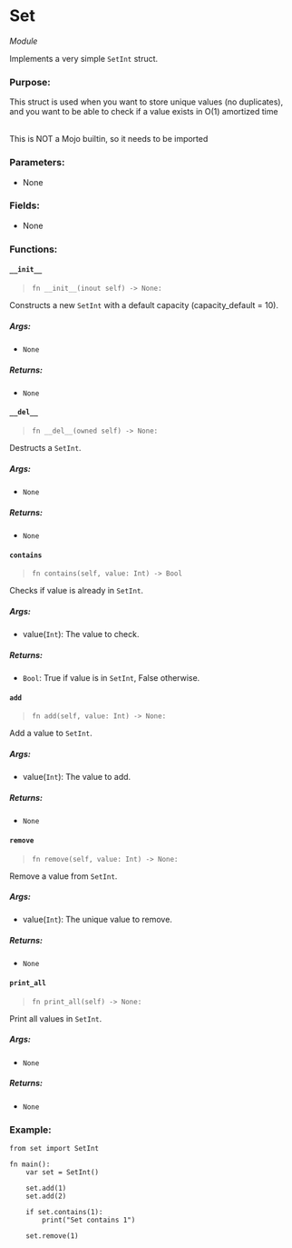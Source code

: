# Set

_Module_

Implements a very simple `SetInt` struct.

### Purpose:

This struct is used when you want to store unique values (no duplicates), and you want to be able to check if a value exists in O(1) amortized time

<br>
This is NOT a Mojo builtin, so it needs to be imported
<br>

### **Parameters:**

-   None

### **Fields:**

-   None

### **Functions:**

#### `__init__`

> `fn __init__(inout self) -> None:`

Constructs a new `SetInt` with a default capacity (capacity_default = 10).

##### **Args:**

-   `None`

##### **Returns:**

-   `None`

#### `__del__`

> `fn __del__(owned self) -> None:`

Destructs a `SetInt`.

##### **Args:**

-   `None`

##### **Returns:**

-   `None`

#### `contains`

> `fn contains(self, value: Int) -> Bool`

Checks if value is already in `SetInt`.

##### **Args:**

-   value(`Int`): The value to check.

##### **Returns:**

-   `Bool`: True if value is in `SetInt`, False otherwise.

#### `add`

> `fn add(self, value: Int) -> None:`

Add a value to `SetInt`.

##### **Args:**

-   value(`Int`): The value to add.

##### **Returns:**

-   `None`

#### `remove`

> `fn remove(self, value: Int) -> None:`

Remove a value from `SetInt`.

##### **Args:**

-   value(`Int`): The unique value to remove.

##### **Returns:**

-   `None`

#### `print_all`

> `fn print_all(self) -> None:`

Print all values in `SetInt`.

##### **Args:**

-   `None`

##### **Returns:**

-   `None`

### **Example:**

```mojo
from set import SetInt

fn main():
    var set = SetInt()

    set.add(1)
    set.add(2)

    if set.contains(1):
        print("Set contains 1")

    set.remove(1)
```

